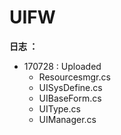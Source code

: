 # UIFW
**日志 ：**
   - 170728 : Uploaded
        * Resourcesmgr.cs
        * UISysDefine.cs
        * UIBaseForm.cs
        * UIType.cs
        * UIManager.cs
